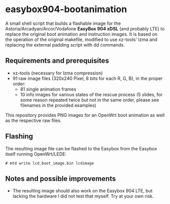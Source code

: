 # easybox904-bootanimation

A small shell script that builds a flashable image for the Astoria/Arcadyan/Arcor/Vodafone **EasyBox 904 xDSL** (and probably LTE)
to replace the original boot animation and instruction images. It is based on the operation of the original makefile, modified to use xz-tools' lzma and replacing the external padding script with dd commands.

## Requirements and prerequisites
* xz-tools (necessary for lzma compression)
* 91 raw image files (320x240 Pixel, 8 bits for each R, G, B), in the proper order:
  * 81 single animation frames
  * 10 info images for various states of the rescue process (5 slides, for some reason repeated twice but not in the same order, please see filenames in the provided examples)
  
This repository provides PNG images for an OpenWrt boot animation as well as the respective raw files. 
  
## Flashing
The resulting image file can be flashed to the Easybox from the Easybox itself running OpenWrt/LEDE:
```
# mtd write lcd_boot_image.bin lcdimage
```

## Notes and possible improvements
* The resulting image should also work on the Easybox 904 LTE, but lacking the hardware I did not test that myself. Try at your own risk.
